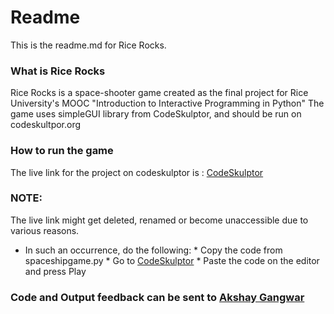 # Readme #

This is the readme.md for Rice Rocks.

### What is Rice Rocks ###
Rice Rocks is a space-shooter game created as the final project for Rice University's MOOC "Introduction to Interactive Programming in Python"
The game uses simpleGUI library from CodeSkulptor, and should be run on codeskultpor.org

### How to run the game ###
The live link for the project on codeskulptor is : [CodeSkulptor](http://www.codeskulptor.org/#user26_8ssL4caTKZiA5Wz.py)

### NOTE:
The live link might get deleted, renamed or become unaccessible due to various reasons.
+ In such an occurrence, do the following:
		* Copy the code from spaceshipgame.py
		* Go to [CodeSkulptor](http://www.codeskulptor.org)
		* Paste the code on the editor and press Play

### Code and Output feedback can be sent to [Akshay Gangwar](http://www.akshaygangwar.in/contactme.html)